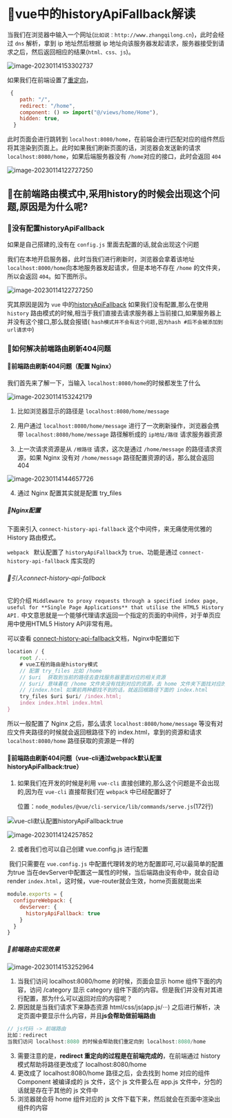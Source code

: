 # 🍔vue中的historyApiFallback解读

当我们在浏览器中输入一个网址(`比如说：http://www.zhangqilong.cn`)，此时会经过 `dns` 解析，拿到 ip 地址然后根据 ip 地址向该服务器发起请求，服务器接受到请求之后，然后返回相应的结果(`html、css、js`)。

![image-20230114153302737](D:%5Cworkspace%5CQiLongZhang%5CVue%5CQ7Long%5CVue3%5C%E7%AC%94%E8%AE%B0%5C31_Vue_historyApiFallback.assets%5Cimage-20230114153302737.png)

如果我们在前端设置了[重定向](https://so.csdn.net/so/search?q=重定向&spm=1001.2101.3001.7020)，

```js
 {
    path: "/",
    redirect: "/home",
    component: () => import("@/views/home/Home"),
    hidden: true,
  }
```

此时页面会进行跳转到 `localhost:8080/home`，在前端会进行匹配对应的组件然后将其渲染到页面上。此时如果我们刷新页面的话，浏览器会发送新的请求 `localhost:8080/home`，如果后端服务器没有 `/home`对应的接口，此时会返回 `404`

![image-20230114122727250](D:%5Cworkspace%5CQiLongZhang%5CVue%5CQ7Long%5CVue3%5C%E7%AC%94%E8%AE%B0%5C31_Vue_historyApiFallback.assets%5Cimage-20230114122727250.png)

## 🍕在前端路由模式中,采用history的时候会出现这个问题,原因是为什么呢?

### 🍟没有配置historyApiFallback

如果是自己搭建的,没有在 `config.js` 里面去配置的话,就会出现这个问题

我们在本地开启服务器，此时当我们进行刷新时，浏览器会拿着该地址 `localhost:8000/home`向本地服务器发起请求，但是本地不存在 `/home` 的文件夹，所以会返回 `404`。如下图所示。

![image-20230114122727250](D:%5Cworkspace%5CQiLongZhang%5CVue%5CQ7Long%5CVue3%5C%E7%AC%94%E8%AE%B0%5C31_Vue_historyApiFallback.assets%5Cimage-20230114122727250.png)

究其原因是因为 `vue` 中的[historyApiFallback](https://link.juejin.cn?target=https%3A%2F%2Fblog.csdn.net%2Fdtq007%2Farticle%2Fdetails%2F103672974) 如果我们没有配置,那么在使用 `history` 路由模式的时候,相当于我们直接去请求服务器上当前接口,如果服务器上并没有这个接口,那么就会报错( `hash模式并不会有这个问题,因为hash #后不会被添加到url请求中`)

### 🍟如何解决前端路由刷新404问题

#### 🍗前端路由刷新404问题（配置 Nginx）

我们首先来了解一下，当输入 `localhost:8080/home`的时候都发生了什么

![image-20230114153242179](D:%5Cworkspace%5CQiLongZhang%5CVue%5CQ7Long%5CVue3%5C%E7%AC%94%E8%AE%B0%5C31_Vue_historyApiFallback.assets%5Cimage-20230114153242179.png)

1. 比如浏览器显示的路径是 `localhost:8080/home/message`

2. 用户通过 `localhost:8080/home/message` 进行了一次刷新操作，浏览器会携带 `localhost:8080/home/message` 路径解析成的 `ip地址/路径` 请求服务器资源
3. 上一次请求资源是从 `/根路径` 请求，这次是通过 `/home/message` 的路径请求资源，如果 Nginx 没有对 `/home/message` 路径配置资源的话，那么就会返回 404

![image-20230114144657726](D:%5Cworkspace%5CQiLongZhang%5CVue%5CQ7Long%5CVue3%5C%E7%AC%94%E8%AE%B0%5C31_Vue_historyApiFallback.assets%5Cimage-20230114144657726.png)

4. 通过 Nginx 配置其实就是配置 try_files

##### 🍠Nginx配置

下面来引入 `connect-history-api-fallback` 这个中间件，来无痛使用优雅的 History 路由模式。

`webpack ` 默认配置了 `historyApiFallback`为 `true`、功能是通过 `connect-history-api-fallback` 库实现的

###### 🍬引入connect-history-api-fallback

它的介绍 `Middleware to proxy requests through a specified index page, useful for **Single Page Applications** that utilise the HTML5 History API.`
中文意思就是一个能够代理请求返回一个指定的页面的中间件，对于单页应用中使用HTML5 History API非常有用。

可以查看 [connect-history-api-fallback](https://gitcode.net/mirrors/bripkens/connect-history-api-fallback?utm_source=csdn_github_accelerator#connect-history-api-fallback)文档，Nginx中配置如下

```js
location / {
    root /...
    # vue工程的路由是history模式
    // 配置 try_files 比如 /home
    // $uri  获取到当前的路径去查找服务器里面对应的相关资源
    // $uri/ 意味着在 /home 文件夹没有找到对应的资源，去 home 文件夹下面找对应的资源
    // /index.html 如果前两种都找不到的话，就返回根路径下面的 index.html
    try_files $uri $uri/ /index.html;
    index index.html index.html
}
```

所以一般配置了 Nginx 之后，那么请求 `localhost:8080/home/message` 等没有对应文件夹路径的时候就会返回根路径下的 index.html，拿到的资源和请求 `localhost:8080/home` 路径获取的资源是一样的

#### 🍗前端路由刷新404问题（vue-cli通过webpack默认配置 historyApiFallback:true）

1. 如果我们在开发的时候是利用 `vue-cli` 直接创建的,那么这个问题是不会出现的,因为在 `vue-cli` 直接帮我们在 `webpack` 中已经配置好了

   位置：`node_modules/@vue/cli-service/lib/commands/serve.js`(172行)


![vue-cli默认配置historyApiFallback:true](D:%5Cworkspace%5CQiLongZhang%5CVue%5CQ7Long%5CVue3%5C%E7%AC%94%E8%AE%B0%5C31_Vue_historyApiFallback.assets%5Cimage-20230114114621123.png)

 ![image-20230114124257852](D:%5Cworkspace%5CQiLongZhang%5CVue%5CQ7Long%5CVue3%5C%E7%AC%94%E8%AE%B0%5C31_Vue_historyApiFallback.assets%5Cimage-20230114124257852.png)

2. 或者我们也可以自己创建 vue.config.js 进行配置

​    我们只需要在 `vue.config.js` 中配置代理转发的地方配置即可,可以最简单的配置为true 当在devServer中配置这一属性的时候，当后端路由没有命中，就会自动render `index.html`，这时候，vue-router就会生效，home页面就能出来

```js
module.exports = {
  configureWebpack: {
    devServer: {
      historyApiFallback: true
    }
  }
}

```

##### 🍨前端路由实现效果

![image-20230114153252964](D:%5Cworkspace%5CQiLongZhang%5CVue%5CQ7Long%5CVue3%5C%E7%AC%94%E8%AE%B0%5C31_Vue_historyApiFallback.assets%5Cimage-20230114153252964.png)

1. 当我们访问 localhost:8080/home 的时候，页面会显示 home 组件下面的内容，访问 /category 显示 category 组件下面的内容。但是我们并没有对其进行配置，那为什么可以返回对应的内容呢？
2. 原因就是当我们请求下来静态资源 html/css/js(app.js/···) 之后进行解析，决定页面中要显示什么内容，并且**js会帮助做前端路由**

```js
// js代码 -> 前端路由
比如：redirect
当我们访问 localhost:8080 的时候会帮助我们重定向到 localhost:8080/home 
```
3. 需要注意的是，**redirect 重定向的过程是在前端完成的**，在前端通过 history 模式帮助将路径更改成了 localhost:8080/home
4. 更改成了 localhost:8080/home 路径之后，会去找到 home 对应的组件 Component 被编译成的 js 文件，这个 js 文件要么在 app.js 文件中，分包的话就是存在于其他的 js 文件中
5. 浏览器就会将 home 组件对应的 js 文件下载下来，然后就会在页面中渲染出组件的内容



